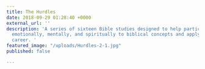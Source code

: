 ```yaml
---
title: The Hurdles
date: 2018-09-29 01:28:40 +0000
external_url: ''
description: 'A series of sixteen Bible studies designed to help participants connect
  emotionally, mentally, and spiritually to biblical concepts and apply them to their
  career. '
featured_image: "/uploads/Hurdles-2-1.jpg"
published: false

---
```

